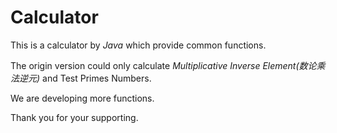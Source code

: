 # Calculator

This is a calculator by *Java* which provide common functions.

The origin version could only calculate *Multiplicative Inverse Element(数论乘法逆元)* and Test Primes Numbers.

We are developing more functions.

Thank you for your supporting.
